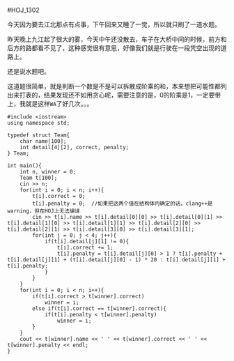 #HOJ_1302  

今天因为要去江北那点有点事，下午回来又睡了一觉，所以就只刷了一道水题。  

昨天晚上九江起了很大的雾，今天中午还没散去，车子在大桥中间的时候，前方和后方的路都看不见了，这种感觉很有意思，好像我们就是行驶在一段凭空出现的道路上。  

还是说水题吧。  

这道题很简单，就是判断一个数是不是可以拆散成阶乘的和，本来想把可能性都列出来打表的，结果发现还不如用贪心呢，需要注意的是，0的阶乘是1，一定要带上，我就是这样```WA```了好几次。。。  

    #include <iostream>
    using namespace std;

    typedef struct Team{
        char name[100];
        int detail[4][2], correct, penalty;
    } Team;

    int main(){
        int n, winner = 0;
        Team t[100];
        cin >> n;
        for(int i = 0; i < n; i++){
            t[i].correct = 0;
            t[i].penalty = 0;  //如果把这两个值在结构体内确定的话，clang++是warning，但在HOJ上无法编译
            cin >> t[i].name >> t[i].detail[0][0] >> t[i].detail[0][1] >> t[i].detail[1][0] >> t[i].detail[1][1] >> t[i].detail[2][0] >> t[i].detail[2][1] >> t[i].detail[3][0] >> t[i].detail[3][1];
            for(int j = 0; j < 4; j++){
                if(t[i].detail[j][1] != 0){
                    t[i].correct += 1;
                    t[i].penalty = t[i].detail[j][0] > 1 ? t[i].penalty + t[i].detail[j][1] + (t[i].detail[j][0] - 1) * 20 : t[i].detail[j][1] + t[i].penalty;
                }
            }
        }
        for(int i = 0; i < n; i++){
            if(t[i].correct > t[winner].correct)
                winner = i;
            else if(t[i].correct == t[winner].correct){
                if(t[i].penalty < t[winner].penalty)
                    winner = i;
            }
        }
        cout << t[winner].name << ' ' << t[winner].correct << ' ' << t[winner].penalty << endl;
    }
